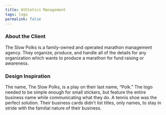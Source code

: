 ```yaml
---
title: Athletics Management
tags: logo
permalink: false
---
```


### About the Client

The Slow Polks is a family-owned and operated marathon management agency. They organize, produce, and handle all of the details for any organization which wants to produce a marathon for fund raising or awareness.

### Design Inspiration

The name, The Slow Polks, is a play on their last name, “Polk.” The logo needed to be simple enough for small stickers, but feature the entire business name while communicating what they do. A tennis shoe was the perfect solution. Their business cards didn’t list titles, only names, to stay in stride with the familial nature of their business.
